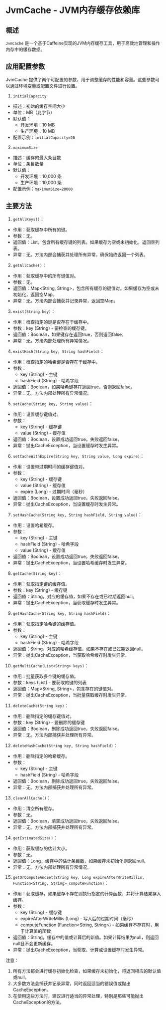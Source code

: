 # JvmCache - JVM内存缓存依赖库

## 概述
`JvmCache` 是一个基于Caffeine实现的JVM内存缓存工具，用于高效地管理和操作内存中的缓存数据。
## 应用配置参数

JvmCache 提供了两个可配置的参数，用于调整缓存的性能和容量。这些参数可以通过环境变量或配置文件进行设置。

1. `initialCapacity`
  - 描述：初始的缓存空间大小
  - 单位：MB（兆字节）
  - 默认值：
    - 开发环境：10 MB
    - 生产环境：10 MB
  - 配置示例：`initialCapacity=20`

2. `maximumSize`
  - 描述：缓存的最大条目数
  - 单位：条目数量
  - 默认值：
    - 开发环境：10,000 条
    - 生产环境：10,000 条
  - 配置示例：`maximumSize=20000`

## 主要方法

1. `getAllKeys()`：
- 作用：获取缓存中所有的键。
- 参数：无。
- 返回值：List<String>，包含所有缓存键的列表。如果缓存为空或未初始化，返回空列表。
- 异常：无。方法内部会捕获并处理所有异常，确保始终返回一个列表。

2. `getAllCache()`：
- 作用：获取缓存中的所有键值对。
- 参数：无。
- 返回值：Map<String, String>，包含所有缓存的键值对。如果缓存为空或未初始化，返回空Map。
- 异常：无。方法内部会捕获并记录异常，返回空Map。

3. `exist(String key)`：
- 作用：检查指定的键是否存在于缓存中。
- 参数：key (String) - 要检查的缓存键。
- 返回值：Boolean，如果键存在返回true，否则返回false。
- 异常：无。方法内部处理所有异常情况。

4. `existHash(String key, String hashField)`：
- 作用：检查指定的哈希键是否存在于缓存中。
- 参数：
  - key (String) - 主键
  - hashField (String) - 哈希字段
- 返回值：Boolean，如果哈希键存在返回true，否则返回false。
- 异常：无。方法内部处理所有异常情况。

5. `setCache(String key, String value)`：
- 作用：设置缓存键值对。
- 参数：
  - key (String) - 缓存键
  - value (String) - 缓存值
- 返回值：Boolean，设置成功返回true，失败返回false。
- 异常：抛出CacheException，当设置缓存时发生异常。

6. `setCacheWithExpire(String key, String value, Long expire)`：
- 作用：设置带过期时间的缓存键值对。
- 参数：
  - key (String) - 缓存键
  - value (String) - 缓存值
  - expire (Long) - 过期时间（毫秒）
- 返回值：Boolean，设置成功返回true，失败返回false。
- 异常：抛出CacheException，当设置缓存时发生异常。

7. `setHashCache(String key, String hashField, String value)`：
- 作用：设置哈希缓存。
- 参数：
  - key (String) - 主键
  - hashField (String) - 哈希字段
  - value (String) - 缓存值
- 返回值：Boolean，设置成功返回true，失败返回false。
- 异常：抛出CacheException，当设置哈希缓存时发生异常。

8. `getCache(String key)`：
- 作用：获取指定键的缓存值。
- 参数：key (String) - 缓存键
- 返回值：String，对应的缓存值，如果不存在或已过期返回null。
- 异常：抛出CacheException，当获取缓存时发生异常。

9. `getHashCache(String key, String hashField)`：
- 作用：获取指定哈希键的缓存值。
- 参数：
  - key (String) - 主键
  - hashField (String) - 哈希字段
- 返回值：String，对应的哈希缓存值，如果不存在或已过期返回null。
- 异常：抛出CacheException，当获取哈希缓存时发生异常。

10. `getMultiCache(List<String> keys)`：
- 作用：批量获取多个键的缓存值。
- 参数：keys (List<String>) - 要获取的键的列表
- 返回值：Map<String, String>，包含存在的键值对。
- 异常：抛出CacheException，当批量获取缓存时发生异常。

11. `deleteCache(String key)`：
- 作用：删除指定的缓存键值对。
- 参数：key (String) - 要删除的缓存键
- 返回值：Boolean，删除成功返回true，失败返回false。
- 异常：无。方法内部捕获并处理所有异常。

12. `deleteHashCache(String key, String hashField)`：
- 作用：删除指定的哈希缓存。
- 参数：
  - key (String) - 主键
  - hashField (String) - 哈希字段
- 返回值：Boolean，删除成功返回true，失败返回false。
- 异常：无。方法内部捕获并处理所有异常。

13. `clearAllCache()`：
- 作用：清空所有缓存。
- 参数：无。
- 返回值：Boolean，清空成功返回true，失败返回false。
- 异常：无。方法内部捕获并处理所有异常。

14. `getEstimatedSize()`：
- 作用：获取缓存的估计大小。
- 参数：无。
- 返回值：Long，缓存中的估计条目数，如果缓存未初始化则返回null。
- 异常：无。方法内部处理所有异常情况。

15. `getOrComputeAndSet(String key, Long expireAfterWriteMillis, Function<String, String> computeFunction)`：
- 作用：获取缓存，如果缓存不存在则执行指定的计算函数，并将计算结果存入缓存。
- 参数：
  - key (String) - 缓存键
  - expireAfterWriteMillis (Long) - 写入后的过期时间（毫秒）
  - computeFunction (Function<String, String>) - 如果缓存不存在时，用于计算值的函数
- 返回值：String，缓存中的值或计算后的新值。如果计算结果为null，则返回null且不会更新缓存。
- 异常：抛出CacheException，当获取、计算或设置缓存时发生异常。

注意：
1. 所有方法都会进行缓存初始化检查，如果缓存未初始化，将返回相应的默认值或null。
2. 大多数方法会捕获并记录异常，同时返回适当的错误值或抛出CacheException。
3. 在使用这些方法时，建议进行适当的异常处理，特别是那些可能抛出CacheException的方法。